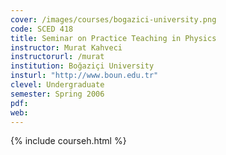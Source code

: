 ```yaml
---
cover: /images/courses/bogazici-university.png
code: SCED 418
title: Seminar on Practice Teaching in Physics
instructor: Murat Kahveci
instructorurl: /murat
institution: Boğaziçi University
insturl: "http://www.boun.edu.tr"
clevel: Undergraduate
semester: Spring 2006
pdf:
web:
---
```

{% include courseh.html %}